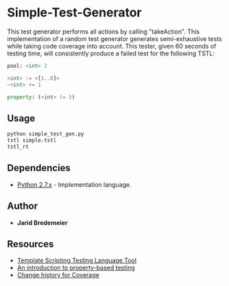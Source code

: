 # Simple-Test-Generator
This test generator performs all actions by calling "takeAction". This implementation of a random test generator generates semi-exhaustive tests while taking code coverage into account. This tester, given 60 seconds of testing time, will consistently produce a failed test for the following TSTL:
```python
pool: <int> 2

<int> := <[1..8]>
~<int> += 1

property: (<int> != 3)
```

## Usage
```python
python simple_test_gen.py
tstl simple.tstl
tstl_rt
```
## Dependencies
* [Python 2.7.x](https://www.python.org/) - Implementation language.

## Author
* **Jarid Bredemeier**

## Resources
* [Template Scripting Testing Language Tool]
* [An introduction to property-based testing]
* [Change history for Coverage]

[Template Scripting Testing Language Tool]: https://github.com/agroce/tstl
[An introduction to property-based testing]: http://fsharpforfunandprofit.com/posts/property-based-testing/
[Change history for Coverage]: https://coverage.readthedocs.io/en/coverage-4.3.4/changes.html
